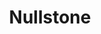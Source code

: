 ---
codehost: https://github.com/https://github.com/nullstone-io/nullstone
linkedin: https://linkedin.com/company/nullstone
logohandle: nullstoneio
sort: nullstone
title: Nullstone
twitter: https://x.com/nullstone_io
website: https://www.nullstone.io/
---